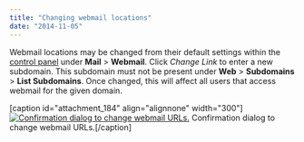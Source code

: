 ```yaml
---
title: "Changing webmail locations"
date: "2014-11-05"
---
```


Webmail locations may be changed from their default settings within the [control panel](https://kb.apnscp.com/control-panel/logging-into-the-control-panel/) under **Mail** > **Webmail**. Click _Change Link_ to enter a new subdomain. This subdomain must not be present under **Web** > **Subdomains** > **List Subdomains**. Once changed, this will affect all users that access webmail for the given domain.

\[caption id="attachment\_184" align="alignnone" width="300"\][![Confirmation dialog to change webmail URLs.](https://kb.apnscp.com/wp-content/uploads/2014/11/change-webmail-300x129.png)](https://kb.apnscp.com/wp-content/uploads/2014/11/change-webmail.png) Confirmation dialog to change webmail URLs.\[/caption\]

